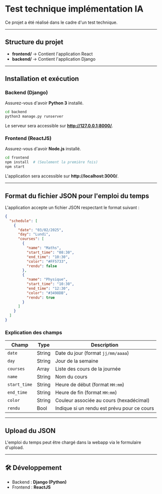 # Test technique implémentation IA

Ce projet a été réalisé dans le cadre d'un test technique.

---

## Structure du projet

- **frontend/** → Contient l'application React
- **backend/** → Contient l'application Django

---

## Installation et exécution

### Backend (Django)

Assurez-vous d'avoir **Python 3** installé.

```bash
cd backend
python3 manage.py runserver
```

Le serveur sera accessible sur **http://127.0.0.1:8000/**.

### Frontend (ReactJS)

Assurez-vous d'avoir **Node.js** installé.

```bash
cd frontend
npm install  # (Seulement la première fois)
npm start
```

L'application sera accessible sur **http://localhost:3000/**.

---

## Format du fichier JSON pour l'emploi du temps

L'application accepte un fichier JSON respectant le format suivant :

```json
{
  "schedule": [
    {
      "date": "03/02/2025",
      "day": "Lundi",
      "courses": [
        {
          "name": "Maths",
          "start_time": "08:30",
          "end_time": "10:30",
          "color": "#FF5733",
          "rendu": false
        },
        {
          "name": "Physique",
          "start_time": "10:30",
          "end_time": "12:30",
          "color": "#3498DB",
          "rendu": true
        }
      ]
    }
  ]
}
```

### Explication des champs

| Champ        | Type    | Description |
|-------------|--------|-------------|
| `date`      | String | Date du jour (format `jj/mm/aaaa`) |
| `day`       | String | Jour de la semaine |
| `courses`   | Array  | Liste des cours de la journée |
| `name`      | String | Nom du cours |
| `start_time` | String | Heure de début (format `HH:mm`) |
| `end_time`   | String | Heure de fin (format `HH:mm`) |
| `color`     | String | Couleur associée au cours (hexadécimal) |
| `rendu`     | Bool   | Indique si un rendu est prévu pour ce cours |

---

## Upload du JSON

L'emploi du temps peut être chargé dans la webapp via le formulaire d'upload.

---

## 🛠 Développement
- Backend : **Django (Python)**
- Frontend : **ReactJS**

